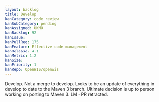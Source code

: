 ```yaml
---
layout: backlog
title: Develop
kanCategory: code review
kanSubCategory: pending
kanAssigned: UKMO
kanBacklog: 92
kanIssue:
kanPullReq: 175
kanFeature: Effective code management
kanRelease: 4.1
kanMetric: 1.2
kanSize:
kanPriority: 1
kanRepo: OpenWIS/openwis
---
```

Develop. Not a merge to develop. Looks to be an update of everything in develop to date to the Maven 3 branch. Ultimate decision is up to person working on porting to Maven 3. LM - PR retracted.
